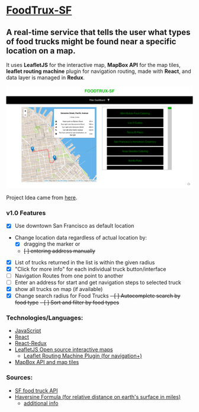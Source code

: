 [FoodTrux-SF](https://foodtrux-sf.netlify.com/)
=============

A real-time service that tells the user what types of food trucks might be found near a specific location on a map.
-----------

It uses **LeafletJS** for the interactive map, **MapBox API** for the map tiles, **leaflet routing machine** plugin for navigation routing, made with **React**, and data layer is managed in **Redux**. 

![ScreenShot](./src/_images/screenShot.png)

Project Idea came from [here](https://github.com/team-gary/code-challenge).
### v1.0 Features
- [x] Use downtown San Francisco as default location
- Change location data regardless of actual location by:
  - [x] dragging the marker or 
  - ~~[ ] entering address manually~~
- [x] List of trucks returned in the list is within the given radius
- [x] "Click for more info" for each individual truck button/interface
- [ ] Navigation Routes from one point to another
- [ ] Enter an address for start and get navigation steps to selected truck
- [x] show all trucks on map (if available)
- [x] Change search radius for Food Trucks
~~- [ ] Autocomplete search by food type~~
~~- [ ] Sort and filter by food types~~

### Technologies/Languages:
- [JavaScript](https://developer.mozilla.org/en-US/docs/Web/JavaScript)
- [React](https://reactjs.org)
- [React-Redux](https://react-redux.js.org)
- [LeafletJS Open source interactive maps](https://leafletjs.com/)
  - [Leaflet Routing Machine Plugin (for navigation+)](http://www.liedman.net/leaflet-routing-machine)
- [MapBox API and map tiles](https://docs.mapbox.com/api/maps/)

### Sources:
- [SF food truck API](https://data.sfgov.org/Economy-and-Community/Mobile-Food-Facility-Permit/rqzj-sfat)
- [Haversine Formula (for relative distance on earth's surface in miles)](https://en.wikipedia.org/wiki/Haversine_formula)
  - [additional info](https://www.movable-type.co.uk/scripts/latlong.html)
